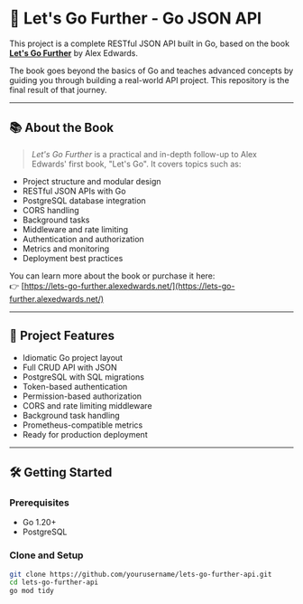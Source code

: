 # 🚀 Let's Go Further - Go JSON API

This project is a complete RESTful JSON API built in Go, based on the book **[Let's Go Further](https://lets-go-further.alexedwards.net/)** by Alex Edwards.

The book goes beyond the basics of Go and teaches advanced concepts by guiding you through building a real-world API project. This repository is the final result of that journey.

---

## 📚 About the Book

> *Let's Go Further* is a practical and in-depth follow-up to Alex Edwards' first book, "Let's Go". It covers topics such as:
- Project structure and modular design
- RESTful JSON APIs with Go
- PostgreSQL database integration
- CORS handling
- Background tasks
- Middleware and rate limiting
- Authentication and authorization
- Metrics and monitoring
- Deployment best practices

You can learn more about the book or purchase it here:  
👉 [https://lets-go-further.alexedwards.net/](https://lets-go-further.alexedwards.net/)

---

## 🧰 Project Features

- Idiomatic Go project layout
- Full CRUD API with JSON
- PostgreSQL with SQL migrations
- Token-based authentication
- Permission-based authorization
- CORS and rate limiting middleware
- Background task handling
- Prometheus-compatible metrics
- Ready for production deployment

---

## 🛠 Getting Started

### Prerequisites

- Go 1.20+
- PostgreSQL

### Clone and Setup

```bash
git clone https://github.com/yourusername/lets-go-further-api.git
cd lets-go-further-api
go mod tidy
